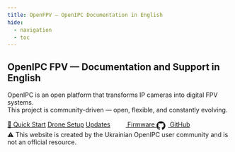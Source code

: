 ```yaml
---
title: OpenFPV — OpenIPC Documentation in English
hide:
  - navigation
  - toc
---
```


<section class="hero">
  <!-- Centered heading -->
  <h1 class="hero__title">
    OpenIPC FPV — Documentation and Support in English
  </h1>

  <!-- Description -->
  <p class="hero__subtitle">
    OpenIPC is an open platform that transforms IP cameras into digital FPV systems. <br>
    This project is community-driven — open, flexible, and constantly evolving.
  </p>

  <!-- Buttons -->
  <div class="hero__buttons">
    <a href="/en/quick-start/" class="md-button md-button--primary">🚀 Quick Start</a>
    <a href="/en/drone/" class="md-button">Drone Setup</a>
    <a href="/en/update/" class="md-button">Updates</a>
    <a href="https://github.com/OpenIPC/builder/releases/tag/latest" class="md-button md-button--icon" target="_blank" rel="noopener">
      <img
        src="images/icon-firmware.png"
        alt="Firmware"
        style="width:25px; height:25px; vertical-align: middle; margin-right: 6px;"
      />
      Firmware
    </a>
    <a href="https://github.com/OpenIPC" class="md-button md-button--icon">
      <span class="twemoji">
        <svg xmlns="http://www.w3.org/2000/svg" width="20" height="20" viewBox="0 0 24 24" fill="currentColor" style="vertical-align: middle; margin-right: 6px;">
          <path d="M12 0.5C5.37 0.5 0 5.87 0 12.5c0 5.28 3.438 9.747 8.205 11.325.6.113.82-.26.82-.577v-2.234c-3.338.726-4.033-1.416-4.033-1.416-.546-1.387-1.333-1.756-1.333-1.756-1.09-.745.083-.73.083-.73 1.205.084 1.84 1.236 1.84 1.236 1.07 1.832 2.81 1.303 3.495.997.108-.776.42-1.303.762-1.602-2.665-.303-5.466-1.332-5.466-5.93 0-1.31.467-2.38 1.235-3.22-.124-.303-.535-1.523.117-3.176 0 0 1.008-.323 3.3 1.23a11.51 11.51 0 0 1 3.003-.404c1.02.005 2.048.137 3.004.404 2.29-1.553 3.296-1.23 3.296-1.23.654 1.653.243 2.873.12 3.176.77.84 1.233 1.91 1.233 3.22 0 4.61-2.804 5.624-5.475 5.92.43.37.823 1.096.823 2.21v3.285c0 .32.216.694.825.576C20.565 22.244 24 17.777 24 12.5 24 5.87 18.63.5 12 .5z"/>
        </svg>
      </span>
      GitHub
    </a>
  </div>

  <!-- Disclaimer note -->
  <div class="hero__note">
    ⚠️ This website is created by the Ukrainian OpenIPC user community and is not an official resource.
  </div>
</section>
